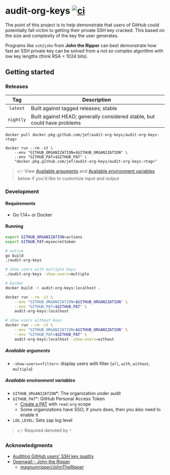 # audit-org-keys [![ci](https://github.com/jef/audit-org-keys/workflows/ci/badge.svg)](https://github.com/jef/audit-org-keys/actions?query=workflow%3Aci)

The point of this project is to help demonstrate that users of GitHub could potentially fall victim to getting their private SSH key cracked. This based on the size and complexity of the key the user generates.

Programs like `ssh2john` from **John the Ripper** can best demonstrate how fast an SSH private key can be solved from a _not so_ complex algorithm with low key lengths (think RSA < 1024 bits).

## Getting started

### Releases

| Tag | Description | 
|:---:|---|
| `latest` | Built against tagged releases; stable
| `nightly` | Built against HEAD; generally considered stable, but could have problems |

```
docker pull docker.pkg.github.com/jef/audit-org-keys/audit-org-keys:<tag>

docker run --rm -it \
    --env "GITHUB_ORGANIZATION=$GITHUB_ORGANIZATION" \
    --env "GITHUB_PAT=$GITHUB_PAT" \
    "docker.pkg.github.com/jef/audit-org-keys/audit-org-keys:<tag>"
```

> :point_right: View [Available arguments](#available-arguments) and [Available environment variables](#available-environment-variables) below if you'd like to customize input and output

### Development

#### Requirements

- Go 1.14+ or Docker

#### Running

```sh
export GITHUB_ORGANIZATION=actions
export GITHUB_PAT=mysecrettoken

# native
go build
./audit-org-keys

# show users with multiple keys
./audit-org-keys -show-users=multiple

# Docker
docker build -t audit-org-keys:localhost .

docker run --rm -it \
    --env "GITHUB_ORGANIZATION=$GITHUB_ORGANIZATION" \
    --env "GITHUB_PAT=$GITHUB_PAT" \
    audit-org-keys:localhost

# show users without keys
docker run --rm -it \
    --env "GITHUB_ORGANIZATION=$GITHUB_ORGANIZATION" \
    --env "GITHUB_PAT=$GITHUB_PAT" \
    audit-org-keys:localhost -show-users=without
```

##### Available arguments

- `-show-users=<filter>`: display users with filter (`all`, `with`, `without`, `multiple`)

##### Available environment variables

- `GITHUB_ORGANIZATION`*: The organization under audit
- `GITHUB_PAT`*: GitHub Personal Access Token
    - [Create a PAT](https://github.com/settings/tokens) with `read:org` scope
    - Some organizations have SSO; if yours does, then you also need to enable it
- `LOG_LEVEL`: Sets zap log level

> :point_right: Required denoted by `*`

### Acknowledgments

- [Auditing GitHub users’ SSH key quality](https://blog.benjojo.co.uk/post/auditing-github-users-keys)
- [Openwall - John the Ripper](https://www.openwall.com/john/)
    - [magnumripper/JohnTheRipper](https://github.com/magnumripper/JohnTheRipper)
